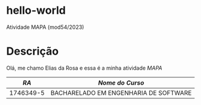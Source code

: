 # hello-world
Atividade MAPA (mod54/2023)

# Descrição
Olá, me chamo Elias da Rosa e essa é a minha atividade *MAPA*

| *RA* | *Nome do Curso* |
| ----------| ------------------------------------- |
| 1746349-5 | BACHARELADO EM ENGENHARIA DE SOFTWARE |


